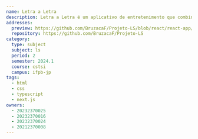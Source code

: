```yaml
---
name: Letra a Letra
description: Letra a Letra é um aplicativo de entretenimento que combina diversão e aprendizado através de jogos interativos com palavras.
addresses:
  preview: https://github.com/BruzacaF/Projeto-LS/blob/react/react-app/preview.png?raw=true
  repository: https://github.com/BruzacaF/Projeto-LS
category:
  type: subject
  subject: ls
  period: 2
  semester: 2024.1
  course: cstsi
  campus: ifpb-jp
tags:
  - html
  - css
  - typescript
  - next.js
owners:
  - 20232370025
  - 20232370016
  - 20232370024
  - 20212370008
---
```

